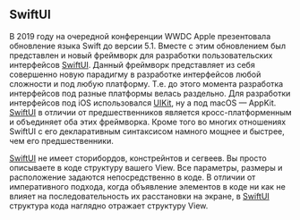 ## SwiftUI

В 2019 году на очередной конференции WWDC Apple презентовала обновление языка Swift до версии 5.1. Вместе с этим обновлением был представлен и новый фреймворк для разработки пользовательских интерфейсов [SwiftUI][1]. Данный фреймворк представляет из себя совершенно новую парадигму в разработке интерфейсов любой сложности и под любую платформу. Т.е. до этого момента разработка интерфейсов под разные платформы велась раздельно. Для разработки интерфейсов под iOS использовался [UIKit][2], ну а под macOS — AppKit. [SwiftUI][3] в отличии от предшественников является кросс-платформенным и объединяет оба этих фреймворка. Кроме того во многих отношениях SwiftUI с его декларативным синтаксисом намного мощнее и быстрее, чем его предшественники. 

[SwiftUI][4] не имеет сторибордов, констрейнтов и сегвеев. Вы просто описываете в коде структуру вашего View.  Все параметры, размеры и расположение задаются непосредственно в коде. В отличии от императивного подхода, когда объявление элементов в коде ни как не влияет на последовательность их расстановки на экране, в [SwiftUI][5] структура кода наглядно отражает структуру View.

[1]:	https://learnmetoo.info/courses/osnovy-swiftui
[2]:	https://learnmetoo.info/uikit
[3]:	https://learnmetoo.info/courses/osnovy-swiftui
[4]:	https://learnmetoo.info/courses/osnovy-swiftui
[5]:	https://learnmetoo.info/courses/osnovy-swiftui
